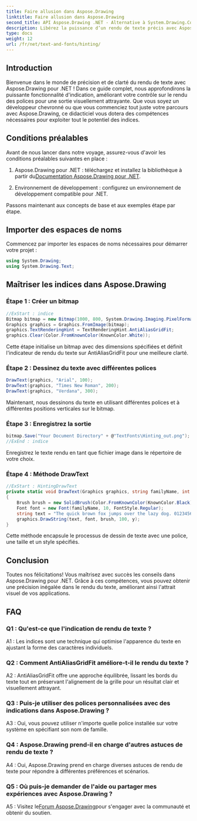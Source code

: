 ```yaml
---
title: Faire allusion dans Aspose.Drawing
linktitle: Faire allusion dans Aspose.Drawing
second_title: API Aspose.Drawing .NET - Alternative à System.Drawing.Common
description: Libérez la puissance d’un rendu de texte précis avec Aspose.Drawing pour .NET. Maîtrisez les techniques d’indication pour des polices d’une clarté cristalline.
type: docs
weight: 12
url: /fr/net/text-and-fonts/hinting/
---
```

## Introduction

Bienvenue dans le monde de précision et de clarté du rendu de texte avec Aspose.Drawing pour .NET ! Dans ce guide complet, nous approfondirons la puissante fonctionnalité d'indication, améliorant votre contrôle sur le rendu des polices pour une sortie visuellement attrayante. Que vous soyez un développeur chevronné ou que vous commenciez tout juste votre parcours avec Aspose.Drawing, ce didacticiel vous dotera des compétences nécessaires pour exploiter tout le potentiel des indices.

## Conditions préalables

Avant de nous lancer dans notre voyage, assurez-vous d'avoir les conditions préalables suivantes en place :

1.  Aspose.Drawing pour .NET : téléchargez et installez la bibliothèque à partir du[Documentation Aspose.Drawing pour .NET](https://reference.aspose.com/drawing/net/).

2. Environnement de développement : configurez un environnement de développement compatible pour .NET.

Passons maintenant aux concepts de base et aux exemples étape par étape.

## Importer des espaces de noms

Commencez par importer les espaces de noms nécessaires pour démarrer votre projet :

```csharp
using System.Drawing;
using System.Drawing.Text;
```

## Maîtriser les indices dans Aspose.Drawing

### Étape 1 : Créer un bitmap

```csharp
//ExStart : indice
Bitmap bitmap = new Bitmap(1000, 800, System.Drawing.Imaging.PixelFormat.Format32bppPArgb);
Graphics graphics = Graphics.FromImage(bitmap);
graphics.TextRenderingHint = TextRenderingHint.AntiAliasGridFit;
graphics.Clear(Color.FromKnownColor(KnownColor.White));
```

Cette étape initialise un bitmap avec des dimensions spécifiées et définit l'indicateur de rendu du texte sur AntiAliasGridFit pour une meilleure clarté.

### Étape 2 : Dessinez du texte avec différentes polices

```csharp
DrawText(graphics, "Arial", 100);
DrawText(graphics, "Times New Roman", 200);
DrawText(graphics, "Verdana", 300);
```

Maintenant, nous dessinons du texte en utilisant différentes polices et à différentes positions verticales sur le bitmap.

### Étape 3 : Enregistrez la sortie

```csharp
bitmap.Save("Your Document Directory" + @"TextFonts\Hinting_out.png");
//ExEnd : indice
```

Enregistrez le texte rendu en tant que fichier image dans le répertoire de votre choix.

### Étape 4 : Méthode DrawText

```csharp
//ExStart : HintingDrawText
private static void DrawText(Graphics graphics, string familyName, int y)
{
    Brush brush = new SolidBrush(Color.FromKnownColor(KnownColor.Black));
    Font font = new Font(familyName, 10, FontStyle.Regular);
    string text = "The quick brown fox jumps over the lazy dog. 0123456789 ~!@#$%^&*()_+-={}[];':\"<>?/,.\\№`";
    graphics.DrawString(text, font, brush, 100, y);
}
```

Cette méthode encapsule le processus de dessin de texte avec une police, une taille et un style spécifiés.

## Conclusion

Toutes nos félicitations! Vous maîtrisez avec succès les conseils dans Aspose.Drawing pour .NET. Grâce à ces compétences, vous pouvez obtenir une précision inégalée dans le rendu du texte, améliorant ainsi l'attrait visuel de vos applications.

## FAQ

### Q1 : Qu'est-ce que l'indication de rendu de texte ?

A1 : Les indices sont une technique qui optimise l'apparence du texte en ajustant la forme des caractères individuels.

### Q2 : Comment AntiAliasGridFit améliore-t-il le rendu du texte ?

A2 : AntiAliasGridFit offre une approche équilibrée, lissant les bords du texte tout en préservant l'alignement de la grille pour un résultat clair et visuellement attrayant.

### Q3 : Puis-je utiliser des polices personnalisées avec des indications dans Aspose.Drawing ?

A3 : Oui, vous pouvez utiliser n'importe quelle police installée sur votre système en spécifiant son nom de famille.

### Q4 : Aspose.Drawing prend-il en charge d'autres astuces de rendu de texte ?

A4 : Oui, Aspose.Drawing prend en charge diverses astuces de rendu de texte pour répondre à différentes préférences et scénarios.

### Q5 : Où puis-je demander de l'aide ou partager mes expériences avec Aspose.Drawing ?

 A5 : Visitez le[Forum Aspose.Drawing](https://forum.aspose.com/c/diagram/17)pour s'engager avec la communauté et obtenir du soutien.